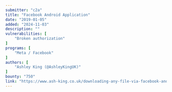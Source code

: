 ```yaml
---
submitter: "c2a"
title: "Facebook Android Application"
date: "2019-01-05"
added: "2024-11-03"
description: ""
vulnerabilities: [
    "Broken authorization"
]
programs: [
    "Meta / Facebook"
]
authors: [
    "Ashley King (@AshleyKingUK)"
]
bounty: "750"
link: "https://www.ash-king.co.uk/downloading-any-file-via-facebook-android.html"
---
```





